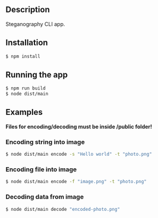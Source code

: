 ## Description

Steganography CLI app.

## Installation

```bash
$ npm install
```

## Running the app

```bash
$ npm run build
$ node dist/main
```

## Examples

**Files for encoding/decoding must be inside /public folder!**

### Encoding string into image
```bash
$ node dist/main encode -s "Hello world" -t "photo.png"
```

### Encoding file into image
```bash
$ node dist/main encode -f "image.png" -t "photo.png"
```

### Decoding data from image
```bash
$ node dist/main decode "encoded-photo.png"
```
